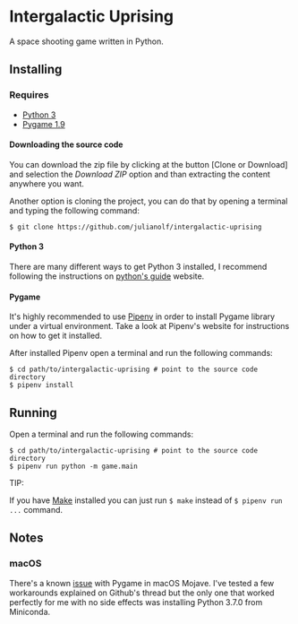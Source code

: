 # Intergalactic Uprising
A space shooting game written in Python.

## Installing

### Requires

- [Python 3](https://www.python.org)
- [Pygame 1.9](https://www.pygame.org)

#### Downloading the source code
You can download the zip file by clicking at the button [Clone or Download] and selection the *Download ZIP* option and than extracting the content anywhere you want.

Another option is cloning the project, you can do that by opening a terminal and typing the following command:

```
$ git clone https://github.com/julianolf/intergalactic-uprising
```

#### Python 3
There are many different ways to get Python 3 installed, I recommend following the instructions on [python's guide](https://docs.python-guide.org) website.

#### Pygame
It's highly recommended to use [Pipenv](https://pipenv.readthedocs.io) in order to install Pygame library under a virtual environment. Take a look at Pipenv's website for instructions on how to get it installed.

After installed Pipenv open a terminal and run the following commands:

```
$ cd path/to/intergalactic-uprising # point to the source code directory
$ pipenv install
```

## Running

Open a terminal and run the following commands:

```
$ cd path/to/intergalactic-uprising # point to the source code directory
$ pipenv run python -m game.main
```

TIP:

If you have [Make](https://www.gnu.org/software/make/#content) installed you can just run `$ make` instead of `$ pipenv run ...` command.

## Notes

### macOS

There's a known [issue](https://github.com/pygame/pygame/issues/555) with Pygame in macOS Mojave. I've tested a few workarounds explained on Github's thread but the only one that worked perfectly for me with no side effects was installing Python 3.7.0 from Miniconda.
